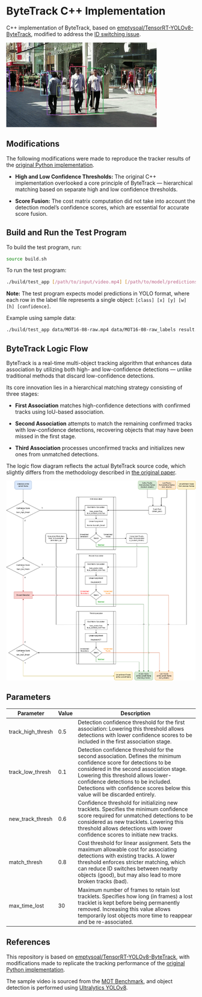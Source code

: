# ByteTrack C++ Implementation

C++ implementation of ByteTrack, based on [emptysoal/TensorRT-YOLOv8-ByteTrack](https://github.com/emptysoal/TensorRT-YOLOv8-ByteTrack/tree/main/bytetrack), modified to address the [ID switching issue](https://github.com/Vertical-Beach/ByteTrack-cpp/issues/20).

![Sample ByteTrack output](assets/output.gif)

## Modifications

The following modifications were made to reproduce the tracker results of the [original Python implementation](https://github.com/ifzhang/ByteTrack).

- **High and Low Confidence Thresholds:** The original C++ implementation overlooked a core principle of ByteTrack — hierarchical matching based on separate high and low confidence thresholds.

- **Score Fusion:** The cost matrix computation did not take into account the detection model’s confidence scores, which are essential for accurate score fusion.

## Build and Run the Test Program

To build the test program, run:
```bash
source build.sh
```
To run the test program:
```bash
./build/test_app [/path/to/input/video.mp4] [/path/to/model/predictions] [/path/to/save/video.mp4]
```
**Note:** The test program expects model predictions in YOLO format, where each row in the label file represents a single object: `[class] [x] [y] [w] [h] [confidence]`.

Example using sample data:
```bash
./build/test_app data/MOT16-08-raw.mp4 data/MOT16-08-raw_labels result.mp4
```

## ByteTrack Logic Flow

ByteTrack is a real-time multi-object tracking algorithm that enhances data association by utilizing both high- and low-confidence detections — unlike traditional methods that discard low-confidence detections.

Its core innovation lies in a hierarchical matching strategy consisting of three stages:

- **First Association** matches high-confidence detections with confirmed tracks using IoU-based association.

- **Second Association** attempts to match the remaining confirmed tracks with low-confidence detections, recovering objects that may have been missed in the first stage.

- **Third Association** processes unconfirmed tracks and initializes new ones from unmatched detections.

The logic flow diagram reflects the actual ByteTrack source code, which slightly differs from the methodology described in [the original paper](https://www.ecva.net/papers/eccv_2022/papers_ECCV/papers/136820001.pdf).

![ByteTrack](assets/ByteTrack_flow.png)

## Parameters

| Parameter | Value | Description |
| --- | --- | --- |
| track_high_thresh | 0.5 | Detection confidence threshold for the first association: Lowering this threshold allows detections with lower confidence scores to be included in the first association stage. |
| track_low_thresh | 0.1 | Detection confidence threshold for the second association. Defines the minimum confidence score for detections to be considered in the second association stage. Lowering this threshold allows lower-confidence detections to be included. Detections with confidence scores below this value will be discarded entirely. |
| new_track_thresh | 0.6 | Confidence threshold for initializing new tracklets. Specifies the minimum confidence score required for unmatched detections to be considered as new tracklets. Lowering this threshold allows detections with lower confidence scores to initiate new tracks. | 
| match_thresh | 0.8 | Cost threshold for linear assignment. Sets the maximum allowable cost for associating detections with existing tracks. A lower threshold enforces stricter matching, which can reduce ID switches between nearby objects (good), but may also lead to more broken tracks (bad). |
| max_time_lost | 30 | Maximum number of frames to retain lost tracklets. Specifies how long (in frames) a lost tracklet is kept before being permanently removed. Increasing this value allows temporarily lost objects more time to reappear and be re-associated. |


## References

This repository is based on [emptysoal/TensorRT-YOLOv8-ByteTrack](https://github.com/emptysoal/TensorRT-YOLOv8-ByteTrack/tree/main/bytetrack), with modifications made to replicate the tracking performance of the [original Python implementation](https://github.com/ifzhang/ByteTrack).

The sample video is sourced from the [MOT Benchmark](https://motchallenge.net/vis/MOT16-08), and object detection is performed using [Ultralytics YOLOv8](https://github.com/ultralytics/ultralytics).
